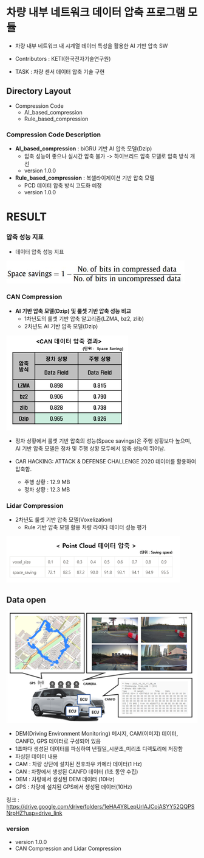 # 차량 내부 네트워크 데이터 압축 프로그램 모듈

- 차량 내부 네트워크 내 시계열 데이터 특성을 활용한 AI 기반 압축 SW

- Contributors : KETI(한국전자기술연구원)
- TASK : 차량 센서 데이터 압축 기술 구현



## Directory Layout

- Compression Code
  - AI_based_compression
  - Rule_based_compression


### Compression Code Description

- **AI_based_compression** : biGRU 기반 AI 압축 모델(Dzip)
  - 압축 성능이 좋으나 실시간 압축 불가 -> 하이브리드 압축 모델로 압축 방식 개선
  - version 1.0.0
- **Rule_based_compression** : 복셀라이제이션 기반 압축 모델
  - PCD 데이터 압축 방식 고도화 예정
  - version 1.0.0





# RESULT

### 압축 성능 지표

- 데이터 압축 성능 지표

 ![평가지표](README.assets/Space_saving.JPG)



### CAN Compression

- **AI 기반 압축 모델(Dzip) 및 룰셋 기반 압축 성능 비교**
  - 1차년도의 룰셋 기반 압축 알고리즘(LZMA, bz2, zlib)
  - 2차년도 AI 기반 압축 모델(Dzip)


![image-20220816134853427](README.assets/image-20220816134853427.png)


- 정차 상황에서 룰셋 기반 압축의 성능(Space savings)은 주행 상황보다 높으며, AI 기반 압축 모델은 정차 및 주행 상황 모두에서 압축 성능이 뛰어남. 
- CAR HACKING: ATTACK & DEFENSE CHALLENGE 2020 데이터를 활용하여 압축함.

  - 주행 상황 : 12.9 MB
  - 정차 상황 : 12.3 MB





### Lidar Compression

- 2차년도 룰셋 기반 압축 모델(Voxelization)
  - Rule 기반 압축 모델 활용 차량 라이다 데이터 성능 평가


![image_voxelization](README.assets/voxelization_result.png)



## Data open
![](README.assets/data_img.PNG)

- DEM(Driving Environment Monitoring) 메시지, CAM(이미지) 데이터, CANFD, GPS 데이터로 구성되어 있음
- 1초마다 생성된 데이터를 파싱하여 년월일_시분초_미리초 디렉토리에 저장함
- 파싱된 데이터 내용
- CAM : 차량 상단에 설치된 전후좌우 카메라 데이터(1 Hz)
- CAN : 차량에서 생성된 CANFD 데이터 (1초 동안 수집)
- DEM : 차량에서 생성된 DEM 데이터 (10Hz)
- GPS : 차량에 설치된 GPS에서 생성된 데이터(10Hz)

링크 : https://drive.google.com/drive/folders/1eHA4Y8LepUrlAJCojASYY52QQPSNrpHZ?usp=drive_link



### version
- version 1.0.0
 - CAN Compression and Lidar Compression 